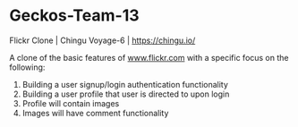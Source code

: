 # Geckos-Team-13
Flickr Clone | Chingu Voyage-6 | https://chingu.io/

A clone of the basic features of www.flickr.com with a specific focus on the following:
1) Building a user signup/login authentication functionality
2) Building a user profile that user is directed to upon login
3) Profile will contain images 
4) Images will have comment functionality
